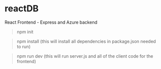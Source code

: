 # reactDB
React Frontend - Express and Azure backend

> npm init

> npm install (this will install all dependencies in package.json needed to run)

> npm run dev (this will run server.js and all of the client code for the frontend)
